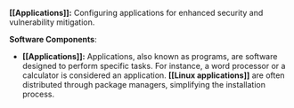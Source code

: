 **[[Applications]]:** Configuring applications for enhanced security and vulnerability mitigation.

**Software Components**:
- **[[Applications]]:** Applications, also known as programs, are software designed to perform specific tasks. For instance, a word processor or a calculator is considered an application. **[[Linux applications]]** are often distributed through package managers, simplifying the installation process.